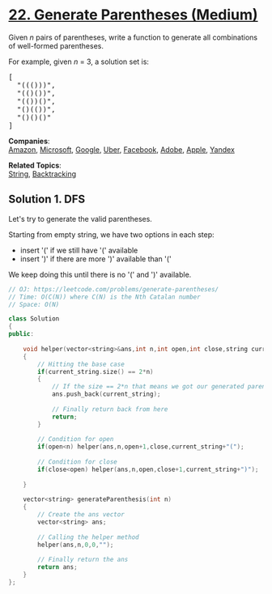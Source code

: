 # [22. Generate Parentheses (Medium)](https://leetcode.com/problems/generate-parentheses/)

<p>
Given <i>n</i> pairs of parentheses, write a function to generate all combinations of well-formed parentheses.
</p>

<p>
For example, given <i>n</i> = 3, a solution set is:
</p>
<pre>[
  "((()))",
  "(()())",
  "(())()",
  "()(())",
  "()()()"
]
</pre>

**Companies**:  
[Amazon](https://leetcode.com/company/amazon), [Microsoft](https://leetcode.com/company/microsoft), [Google](https://leetcode.com/company/google), [Uber](https://leetcode.com/company/uber), [Facebook](https://leetcode.com/company/facebook), [Adobe](https://leetcode.com/company/adobe), [Apple](https://leetcode.com/company/apple), [Yandex](https://leetcode.com/company/yandex)

**Related Topics**:  
[String](https://leetcode.com/tag/string/), [Backtracking](https://leetcode.com/tag/backtracking/)

## Solution 1. DFS

Let's try to generate the valid parentheses.

Starting from empty string, we have two options in each step:

* insert '(' if we still have '(' available
* insert ')' if there are more ')' available than '('

We keep doing this until there is no '(' and ')' available.

```cpp
// OJ: https://leetcode.com/problems/generate-parentheses/
// Time: O(C(N)) where C(N) is the Nth Catalan number
// Space: O(N)

class Solution
{
public:
    
    void helper(vector<string>&ans,int n,int open,int close,string current_string)
    {
        // Hitting the base case
        if(current_string.size() == 2*n)
        {
            // If the size == 2*n that means we got our generated parentheis and push into ans
            ans.push_back(current_string);
            
            // Finally return back from here 
            return;
        }
        
        // Condition for open
        if(open<n) helper(ans,n,open+1,close,current_string+"(");
        
        // Condition for close
        if(close<open) helper(ans,n,open,close+1,current_string+")");
        
    }
    
    vector<string> generateParenthesis(int n) 
    {
        // Create the ans vector
        vector<string> ans;
        
        // Calling the helper method
        helper(ans,n,0,0,"");
        
        // Finally return the ans
        return ans;
    }
};
```
